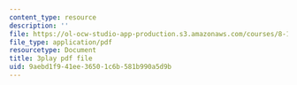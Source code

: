 ```yaml
---
content_type: resource
description: ''
file: https://ol-ocw-studio-app-production.s3.amazonaws.com/courses/8-13-14-experimental-physics-i-ii-junior-lab-fall-2016-spring-2017/9aebd1f941ee36501c6b581b990a5d9b_xvv_edVc-ME.pdf
file_type: application/pdf
resourcetype: Document
title: 3play pdf file
uid: 9aebd1f9-41ee-3650-1c6b-581b990a5d9b
---
```

